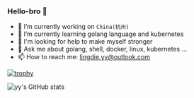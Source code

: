 ### Hello-bro 👋

- 🔭 I’m currently working on `China(杭州)`
- 🌱 I’m currently learning golang language and kubernetes
- 🤔 I'm looking for help to make myself stronger
- 💬 Ask me about golang, shell, docker, linux, kubernetes ...
- 📫 How to reach me: lingdie.yy@outlook.com

[![trophy](https://github-profile-trophy.vercel.app/?username=lingdie&rank=SECRET,SSS,SS,S&column=3&no-bg=true)](https://github.com/lingdie/github-profile-trophy)


![yy's GitHub stats](https://github-readme-stats.vercel.app/api?username=lingdie&show_icons=true&theme=dark&count_private=true)
